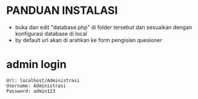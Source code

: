 # PANDUAN INSTALASI
* buka dan edit "database.php" di folder tersebut dan sesuaikan dengan konfigurasi database di local
* by default url akan di arahkan ke form pengisian quesioner

# admin login
```Akses halaman admin
Url: localhost/Administrasi
Username: Administrasi
Password: admin123

